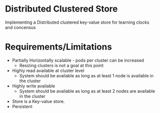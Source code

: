 # Distributed Clustered Store
Implementing a Distributed clustered key-value store for learning clocks and concensus

# Requirements/Limitations
- Partially Horizontally scalable - pods per cluster can be increased
    - Resizing clusters is not a goal at this point
- Highly read available at cluster level
	- System should be available as long as at least 1 node is available in the cluster
- Highly write available
	- System should be available as long as at least 2 nodes are available in the cluster
- Store is a Key-value store.
- Persistent
